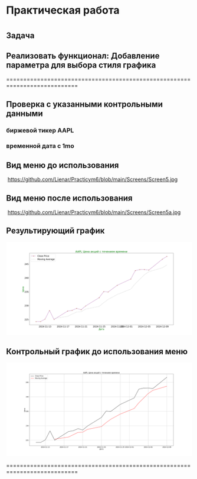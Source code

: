 # Практическая работа
# 
## Задача 
## Реализовать функционал: Добавление параметра для выбора стиля графика
===========================================================================

## Проверка с указанными контрольными данными
### биржевой тикер AAPL
### временной дата с 1mo

## Вид меню до использования
![]()
https://github.com/Lienar/Practicym6/blob/main/Screens/Screen5.jpg
## Вид меню после использования
![]()
https://github.com/Lienar/Practicym6/blob/main/Screens/Screen5a.jpg
## Результирующий график
![](https://github.com/Lienar/Practicym6/blob/main/Screens//Default/AAPL_1mo_stock_price_chart.png)

## Контрольный график до использования меню
![](https://github.com/Lienar/Practicym6/blob/main/Screens//Default/AAPL_1mo_stock_price_chart_Default.png)

===========================================================================
